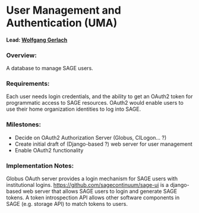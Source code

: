 # User Management and Authentication (UMA)

#### Lead: [Wolfgang Gerlach](mailto:wolfgang@uchicago.edu)

### Overview:
A database to manage SAGE users. 

### Requirements:
Each user needs login credentials, and the ability to get an OAuth2 token for programmatic access to SAGE resources. OAuth2 would enable users to use their home organization identities to log into SAGE.

### Milestones:
  * Decide on OAuth2 Authorization Server (Globus, CILogon… ?)
  * Create initial draft of (Django-based ?) web server for user management
  * Enable OAuth2 functionality

### Implementation Notes:

Globus OAuth server provides a login mechanism for SAGE users with institutional logins. https://github.com/sagecontinuum/sage-ui is a django-based web server that allows SAGE users to login and generate SAGE tokens. A token introspection API allows other software components in SAGE (e.g. storage API) to match tokens to users. 
